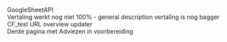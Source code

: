 GoogleSheetAPI <br>
Vertaling werkt nog niet 100% - general description vertaling is nog bagger <br>
CF_test URL overview updater <br>
Derde pagina met Adviezen in voorbereiding
